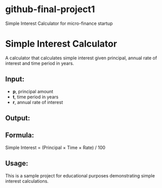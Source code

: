 # github-final-project1
Simple Interest Calculator for micro-finance startup
# Simple Interest Calculator

A calculator that calculates simple interest given principal, annual rate of interest and time period in years.

## Input:
- **p**, principal amount
- **t**, time period in years
- **r**, annual rate of interest

## Output:
## Formula:
Simple Interest = (Principal × Time × Rate) / 100

## Usage:
This is a sample project for educational purposes demonstrating simple interest calculations.
